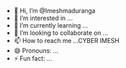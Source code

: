 - 👋 Hi, I’m @Imeshmaduranga
- 👀 I’m interested in ...
- 🌱 I’m currently learning ...
- 💞️ I’m looking to collaborate on ...
- 📫 How to reach me ...CYBER IMESH
- 😄 Pronouns: ...
- ⚡ Fun fact: ...

<!---
Imeshmaduranga/Imeshmaduranga is a ✨ special ✨ repository because its `README.md` (this file) appears on your GitHub profile.
You can click the Preview link to take a look at your changes.
--->
